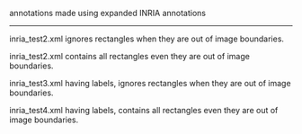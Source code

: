 annotations made using expanded INRIA annotations 

----------------------------------------------------


inria_test2.xml ignores rectangles when they are out of image boundaries.

inria_test2.xml contains all rectangles even they are out of image boundaries.

inria_test3.xml having labels, ignores rectangles when they are out of image boundaries.

inria_test4.xml having labels, contains all rectangles even they are out of image boundaries.
